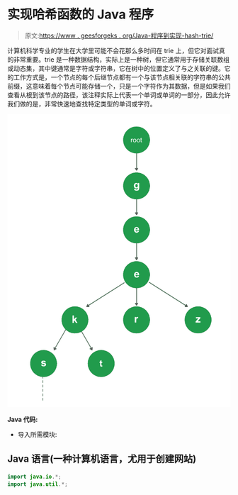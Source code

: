 # 实现哈希函数的 Java 程序

> 原文:[https://www . geesforgeks . org/Java-程序到实现-hash-trie/](https://www.geeksforgeeks.org/java-program-to-implement-hash-trie/)

计算机科学专业的学生在大学里可能不会花那么多时间在 trie 上，但它对面试真的非常重要。trie 是一种数据结构，实际上是一种树，但它通常用于存储关联数组或动态集，其中键通常是字符或字符串，它在树中的位置定义了与之关联的键。它的工作方式是，一个节点的每个后继节点都有一个与该节点相关联的字符串的公共前缀，这意味着每个节点可能存储一个，只是一个字符作为其数据，但是如果我们查看从根到该节点的路径，该注释实际上代表一个单词或单词的一部分，因此允许我们做的是，非常快速地查找特定类型的单词或字符。

![](img/a3733f8c32de781dd3b50b2cc7868cec.png)

**Java 代码:**

*   导入所需模块:

## Java 语言(一种计算机语言，尤用于创建网站)

```java
import java.io.*;
import java.util.*;
```